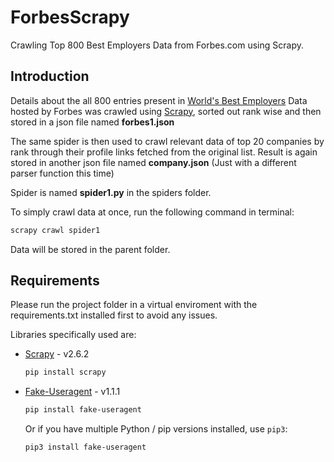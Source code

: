 # ForbesScrapy
Crawling Top 800 Best Employers Data from Forbes.com using Scrapy.

## Introduction
Details about the all 800 entries present in [World's Best Employers](https://www.forbes.com/lists/worlds-best-employers/?sh=5dc799fd1e0c) Data hosted by Forbes was crawled using [Scrapy](https://scrapy.org/), sorted out rank wise and then stored in a json file named  **forbes1.json**

The same spider is then used to crawl relevant data of top 20 companies by rank through their profile links fetched from the original list. Result is again stored in another json file named **company.json** (Just with a different parser function this time)

Spider is named **spider1.py** in the spiders folder.

To simply crawl data at once, run the following command in terminal:
```sh
scrapy crawl spider1
```

Data will be stored in the parent folder.

## Requirements 

Please run the project folder in a virtual enviroment with the requirements.txt installed first to avoid any issues.

Libraries specifically used are:

- [Scrapy](https://scrapy.org/) - v2.6.2

  ```sh
  pip install scrapy
  ```
  
- [Fake-Useragent](https://github.com/fake-useragent/fake-useragent) - v1.1.1

  
  ```sh
  pip install fake-useragent
  ```

  Or if you have multiple Python / pip versions installed, use `pip3`:

  ```sh
  pip3 install fake-useragent
  ```
